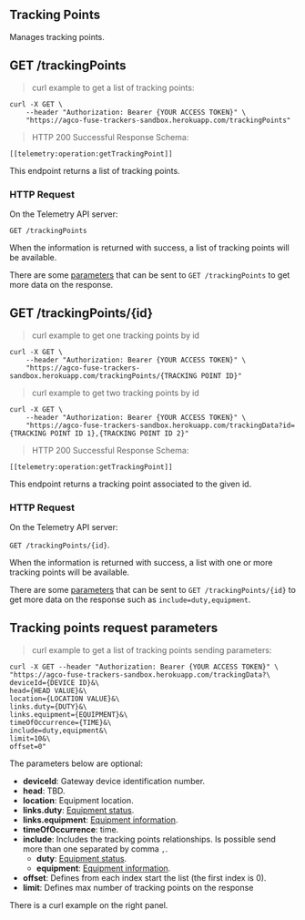 ## Tracking Points

Manages tracking points.

## GET /trackingPoints

<blockquote class='lang-specific curl'><p>curl example to get a list of tracking points:</p></blockquote>

```curl
curl -X GET \
    --header "Authorization: Bearer {YOUR ACCESS TOKEN}" \
    "https://agco-fuse-trackers-sandbox.herokuapp.com/trackingPoints"
```

<blockquote class='lang-specific schema'><p>HTTP 200 Successful Response Schema:</p></blockquote>

```schema
[[telemetry:operation:getTrackingPoint]]
```

This endpoint returns a list of tracking points.

### HTTP Request

On the Telemetry API server:

`GET /trackingPoints`

When the information is returned with success, a list of tracking points will be available.

There are some [parameters](#tracking-points-request-parameters) that can be sent to `GET /trackingPoints` to get more data on the response.

## GET /trackingPoints/{id}

<blockquote class='lang-specific curl'><p>curl example to get one tracking points by id</p></blockquote>

```curl
curl -X GET \
    --header "Authorization: Bearer {YOUR ACCESS TOKEN}" \
    "https://agco-fuse-trackers-sandbox.herokuapp.com/trackingPoints/{TRACKING POINT ID}"
```

<blockquote class='lang-specific curl'><p>curl example to get two tracking points by id</p></blockquote>

```curl
curl -X GET \
    --header "Authorization: Bearer {YOUR ACCESS TOKEN}" \
    "https://agco-fuse-trackers-sandbox.herokuapp.com/trackingData?id={TRACKING POINT ID 1},{TRACKING POINT ID 2}"
```

<blockquote class='lang-specific schema'><p>HTTP 200 Successful Response Schema:</p></blockquote>

```schema
[[telemetry:operation:getTrackingPoint]]
```

This endpoint returns a tracking point associated to the given id.

### HTTP Request

On the Telemetry API server:

`GET /trackingPoints/{id}`.

When the information is returned with success, a list with one or more tracking points will be available.

There are some [parameters](#tracking-points-request-parameters) that can be sent to
`GET /trackingPoints/{id}` to get more data on the response such as `include=duty,equipment`.

## Tracking points request parameters

<blockquote class='lang-specific curl'><p>curl example to get a list of tracking points sending parameters:</p></blockquote>

```curl
curl -X GET --header "Authorization: Bearer {YOUR ACCESS TOKEN}" \
"https://agco-fuse-trackers-sandbox.herokuapp.com/trackingData?\
deviceId={DEVICE ID}&\
head={HEAD VALUE}&\
location={LOCATION VALUE}&\
links.duty={DUTY}&\
links.equipment={EQUIPMENT}&\
timeOfOccurrence={TIME}&\
include=duty,equipment&\
limit=10&\
offset=0"
```

The parameters below are optional:

- **deviceId**: Gateway device identification number.
- **head**: TBD.
- **location**: Equipment location.
- **links.duty**: [Equipment status](#duties).
- **links.equipment**: [Equipment information](#equipment).
- **timeOfOccurrence**: time.
- **include**: Includes the tracking points relationships. Is possible send more than one separated by comma `,`.
  - **duty**: [Equipment status](#duties).
  - **equipment**: [Equipment information](#equipment).
- **offset**: Defines from each index start the list (the first index is 0).
- **limit**: Defines max number of tracking points on the response

<aside class="info">There is a curl example on the right panel.</aside>
